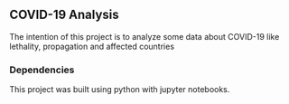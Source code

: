 ## COVID-19 Analysis 
The intention of this project is to analyze some data about COVID-19 like lethality, propagation and affected countries

### Dependencies
This project was built using python with jupyter notebooks.
